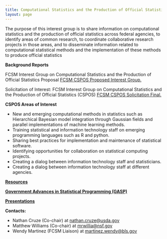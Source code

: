 ```yaml
---
title: Computational Statistics and the Production of Official Statistics (CSPOS)
layout: page
---
```

<p>The purpose of this interest group is to share information on computational statistics and the production of official statistics across federal agencies, to identify areas of common research, to coordinate collaborative research projects in those areas, and to disseminate information related to computational statistical methods and the implementation of these methods to produce official statistics</p>
<p><strong>Background Reports</strong></p>
<p>FCSM Interest Group on Computational Statistics and the Production of Official Statistics Proposal <a href="../assets/docs/FCSM_CSPOS_Proposed_Interest_Group.pdf" target="_blank">FCSM CSPOS Proposed Interest Group.</a> </p>
<p>Solicitation of Interest: FCSM Interest Group on Computational Statistics and the Production of Official Statistics (CSPOS) <a href="../assets/docs/FCSM_CSPOS_Solicitation_Final.pdf" target="_blank">FCSM CSPOS Solicitation Final.</a> </p>		
<p><strong>CSPOS Areas of Interest</strong></p>
<ul>
  <li>New and emerging computational methods in statistics such as Hierarchical Bayesian model integration through Gaussian fields and parallel implementations of machine learning methods.</li>
  <li>Training statistical and information technology staff on emerging programming languages such as R and python.</li>
  <li>Sharing best practices for implementation and maintenance of statistical software.</li>
  <li>Identifying opportunities for collaboration on statistical computing projects.</li>
  <li>Creating a dialog between information technology staff and statisticians.</li>
  <li>Creating a dialog between information technology staff at different agencies.</li>			
</ul>

<strong><p><a href="cspos-resources.html">Resources</a></p></strong>
<strong><p><a href="cspos-gasp.html">Government Advances in Statistical Programming (GASP)</a></p></strong>
<strong><p><a href="cspos-presentations.html">Presentations</a></p></strong>

<strong><p>Contacts:</p></strong>
<ul>
  <li>Nathan Cruze (Co-chair) at <a href="mailto:nathan.cruze@nass.usda.gov">nathan.cruze@usda.gov</a></li>
  <li>Matthew Williams (Co-chair) at <a href="mailto:mrwillia@nsf.gov">mrwillia@nsf.gov</a></li>
  <li>Wendy Martinez (FCSM Liaison) at <a href="mailto:martinez.wendy@bls.gov">martinez.wendy@bls.gov</a></li>
</ul>